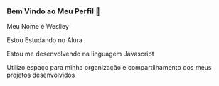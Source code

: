 ### **Bem Vindo ao Meu Perfil** 🐒
Meu Nome é Weslley

Estou Estudando no Alura

Estou me desenvolvendo na linguagem Javascript

Utilizo espaço para minha organização e compartilhamento dos meus projetos desenvolvidos
